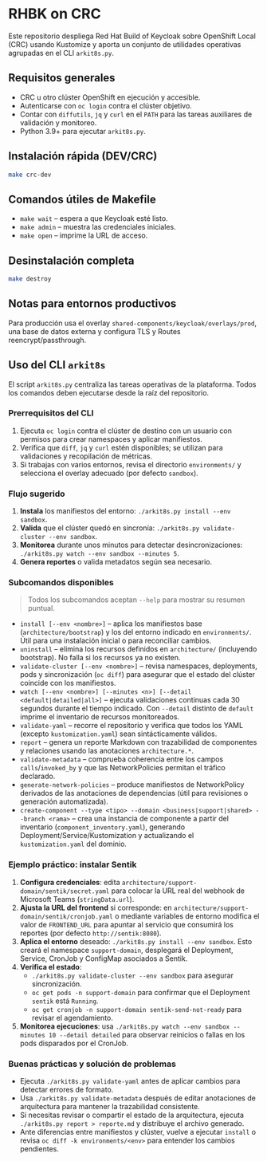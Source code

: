 # RHBK on CRC

Este repositorio despliega Red Hat Build of Keycloak sobre OpenShift Local (CRC) usando Kustomize y aporta un conjunto de utilidades operativas agrupadas en el CLI `arkit8s.py`.

## Requisitos generales

- CRC u otro clúster OpenShift en ejecución y accesible.
- Autenticarse con `oc login` contra el clúster objetivo.
- Contar con `diffutils`, `jq` y `curl` en el `PATH` para las tareas auxiliares de validación y monitoreo.
- Python 3.9+ para ejecutar `arkit8s.py`.

## Instalación rápida (DEV/CRC)

```bash
make crc-dev
```

## Comandos útiles de Makefile

- `make wait` – espera a que Keycloak esté listo.
- `make admin` – muestra las credenciales iniciales.
- `make open` – imprime la URL de acceso.

## Desinstalación completa

```bash
make destroy
```

## Notas para entornos productivos

Para producción usa el overlay `shared-components/keycloak/overlays/prod`, una base de datos externa y configura TLS y Routes reencrypt/passthrough.

## Uso del CLI `arkit8s`

<!-- BEGIN ARKIT8S HELP -->
El script `arkit8s.py` centraliza las tareas operativas de la plataforma. Todos los comandos deben ejecutarse desde la raíz del repositorio.

### Prerrequisitos del CLI

1. Ejecuta `oc login` contra el clúster de destino con un usuario con permisos para crear namespaces y aplicar manifiestos.
2. Verifica que `diff`, `jq` y `curl` estén disponibles; se utilizan para validaciones y recopilación de métricas.
3. Si trabajas con varios entornos, revisa el directorio `environments/` y selecciona el overlay adecuado (por defecto `sandbox`).

### Flujo sugerido

1. **Instala** los manifiestos del entorno: `./arkit8s.py install --env sandbox`.
2. **Valida** que el clúster quedó en sincronía: `./arkit8s.py validate-cluster --env sandbox`.
3. **Monitorea** durante unos minutos para detectar desincronizaciones: `./arkit8s.py watch --env sandbox --minutes 5`.
4. **Genera reportes** o valida metadatos según sea necesario.

### Subcomandos disponibles

> Todos los subcomandos aceptan `--help` para mostrar su resumen puntual.

- `install [--env <nombre>]` – aplica los manifiestos base (`architecture/bootstrap`) y los del entorno indicado en `environments/`. Útil para una instalación inicial o para reconciliar cambios.
- `uninstall` – elimina los recursos definidos en `architecture/` (incluyendo bootstrap). No falla si los recursos ya no existen.
- `validate-cluster [--env <nombre>]` – revisa namespaces, deployments, pods y sincronización (`oc diff`) para asegurar que el estado del clúster coincide con los manifiestos.
- `watch [--env <nombre>] [--minutes <n>] [--detail <default|detailed|all>]` – ejecuta validaciones continuas cada 30 segundos durante el tiempo indicado. Con `--detail` distinto de `default` imprime el inventario de recursos monitoreados.
- `validate-yaml` – recorre el repositorio y verifica que todos los YAML (excepto `kustomization.yaml`) sean sintácticamente válidos.
- `report` – genera un reporte Markdown con trazabilidad de componentes y relaciones usando las anotaciones `architecture.*`.
- `validate-metadata` – comprueba coherencia entre los campos `calls`/`invoked_by` y que las NetworkPolicies permitan el tráfico declarado.
- `generate-network-policies` – produce manifiestos de NetworkPolicy derivados de las anotaciones de dependencias (útil para revisiones o generación automatizada).
- `create-component --type <tipo> --domain <business|support|shared> --branch <rama>` – crea una instancia de componente a partir del inventario (`component_inventory.yaml`), generando Deployment/Service/Kustomization y actualizando el `kustomization.yaml` del dominio.

### Ejemplo práctico: instalar **Sentik**

1. **Configura credenciales**: edita `architecture/support-domain/sentik/secret.yaml` para colocar la URL real del webhook de Microsoft Teams (`stringData.url`).
2. **Ajusta la URL del frontend** si corresponde: en `architecture/support-domain/sentik/cronjob.yaml` o mediante variables de entorno modifica el valor de `FRONTEND_URL` para apuntar al servicio que consumirá los reportes (por defecto `http://sentik:8080`).
3. **Aplica el entorno** deseado: `./arkit8s.py install --env sandbox`. Esto creará el namespace `support-domain`, desplegará el Deployment, Service, CronJob y ConfigMap asociados a Sentik.
4. **Verifica el estado**: 
   - `./arkit8s.py validate-cluster --env sandbox` para asegurar sincronización.
   - `oc get pods -n support-domain` para confirmar que el Deployment `sentik` está `Running`.
   - `oc get cronjob -n support-domain sentik-send-not-ready` para revisar el agendamiento.
5. **Monitorea ejecuciones**: usa `./arkit8s.py watch --env sandbox --minutes 10 --detail detailed` para observar reinicios o fallas en los pods disparados por el CronJob.

### Buenas prácticas y solución de problemas

- Ejecuta `./arkit8s.py validate-yaml` antes de aplicar cambios para detectar errores de formato.
- Usa `./arkit8s.py validate-metadata` después de editar anotaciones de arquitectura para mantener la trazabilidad consistente.
- Si necesitas revisar o compartir el estado de la arquitectura, ejecuta `./arkit8s.py report > reporte.md` y distribuye el archivo generado.
- Ante diferencias entre manifiestos y clúster, vuelve a ejecutar `install` o revisa `oc diff -k environments/<env>` para entender los cambios pendientes.
<!-- END ARKIT8S HELP -->
